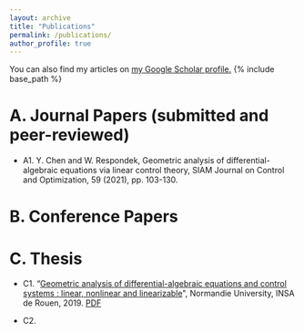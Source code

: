 ```yaml
---
layout: archive
title: "Publications"
permalink: /publications/
author_profile: true
---
```



  You can also find my articles on <u><a href="https://scholar.google.com/citations?user=xTOD5hAAAAAJ&hl=en&authuser=1#">my Google Scholar profile</a>.</u>
{% include base_path %} 

A. Journal Papers (submitted and peer-reviewed)
======
* A1. Y. Chen and W. Respondek, Geometric analysis of differential-algebraic equations via linear control theory, SIAM Journal on Control and Optimization, 59 (2021), pp. 103-130.
 

B.  Conference Papers
======
 

C. Thesis
======
* C1. “[Geometric analysis of differential-algebraic equations and control systems : linear, nonlinear and linearizable](site.publications.C1Geo)", Normandie University, INSA de Rouen, 2019. [PDF](http://chenyahao.github.io/files/paper1.pdf)

* C2.  